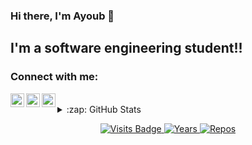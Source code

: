 
### Hi there, I'm Ayoub 👋
## I'm a software engineering student!!
### Connect with me:

[<img align="left" alt="codeSTACKr | Twitter" width="22px" src="https://cdn.jsdelivr.net/npm/simple-icons@v3/icons/twitter.svg" />][twitter]
[<img align="left" alt="codeSTACKr | LinkedIn" width="22px" src="https://cdn.jsdelivr.net/npm/simple-icons@v3/icons/linkedin.svg" />][linkedin]
[<img align="left" alt="codeSTACKr | Instagram" width="22px" src="https://cdn.jsdelivr.net/npm/simple-icons@v3/icons/instagram.svg" />][instagram]

<br />

<details>
  <summary>:zap: GitHub Stats</summary>
  <p align="center">
  <img align="left" alt="AyoubGrioui's GitHub Stats" src="https://github-readme-stats.vercel.app/api?username=AyoubGrioui&theme=dracula" />
  </p>
</details>

<p align="center">
  <a href="https://badges.pufler.dev/visits/ayoubgrioui/ayoubgrioui">
    <img src="https://badges.pufler.dev/visits/ayoubgrioui/ayoubgrioui?style=flat-square&color=blue&logo=github?1" alt="Visits Badge">
  </a>
  <a href="https://badges.pufler.dev/years/ayoubgrioui">
    <img src="https://badges.pufler.dev/years/ayoubgrioui?style=flat-square&color=blue&logo=github?1" alt="Years">
  </a>
  <a href="https://badges.pufler.dev/repos/ayoubgrioui">
    <img src="https://badges.pufler.dev/repos/ayoubgrioui?style=flat-square&color=blue&logo=github?1" alt="Repos">
  </a>
</p>

[twitter]: https://twitter.com/grioui_ayoub
[instagram]: https://www.instagram.com/theworld.is.gray
[linkedin]: https://www.linkedin.com/in/griouiayoub/


